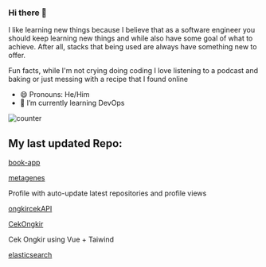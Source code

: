### Hi there 👋
I like learning new things because I believe that as a software engineer you should keep learning new things and while also have some goal of what to achieve. After all, stacks that being used are always have something new to offer.

Fun facts, while I'm not crying doing coding I love listening to a podcast and baking or just messing with a recipe that  I found online
- 😄 Pronouns: He/Him
- 🌱 I’m currently learning DevOps


![counter](https://ene3oosohyebu4a.m.pipedream.net)


## My last updated Repo:

[book-app](https://github.com/metagenes/book-app)



[metagenes](https://github.com/metagenes/metagenes)

Profile with auto-update latest repositories and profile views

[ongkircekAPI](https://github.com/metagenes/ongkircekAPI)



[CekOngkir](https://github.com/metagenes/CekOngkir)

Cek Ongkir using Vue + Taiwind

[elasticsearch](https://github.com/metagenes/elasticsearch)



